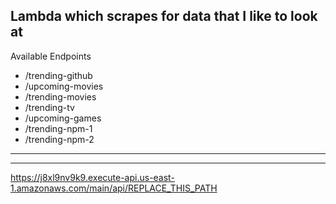 ## Lambda which scrapes for data that I like to look at

Available Endpoints

- /trending-github
- /upcoming-movies
- /trending-movies
- /trending-tv
- /upcoming-games
- /trending-npm-1
- /trending-npm-2

---



---

https://j8xl9nv9k9.execute-api.us-east-1.amazonaws.com/main/api/REPLACE_THIS_PATH